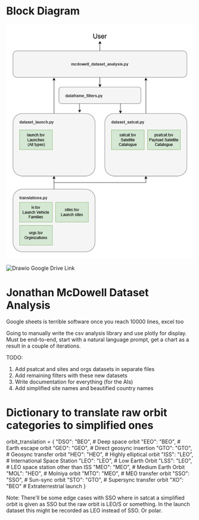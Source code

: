 # Block Diagram

![Code Block Diagram](https://github.com/CKalitin/mcdowell-dataset-analysis/blob/main/docs/block-diagram.png)

![Drawio Google Drive Link](https://drive.google.com/file/d/1IRLoI8Vcy9faPdhrrpZJAQ3iU27p1e-x/view?usp=sharing)

# Jonathan McDowell Dataset Analysis
Google sheets is terrible software once you reach 10000 lines, excel too

Going to manually write the csv analysis library and use plotly for display. Must be end-to-end, start with a natural language prompt, get a chart as a result in a couple of iterations. 

TODO:
1. Add psatcat and sites and orgs datasets in separate files
2. Add remaining filters with these new datasets
3. Write documentation for everything (for the AIs)
4. Add simplified site names and beautified country names

# Dictionary to translate raw orbit categories to simplified ones
orbit_translation = {
    "DSO": "BEO",    # Deep space orbit
    "EEO": "BEO",    # Earth escape orbit
    "GEO": "GEO",    # Direct geosync insertion
    "GTO": "GTO",    # Geosync transfer orbit
    "HEO": "HEO",    # Highly elliptical orbit
    "ISS": "LEO",    # International Space Station
    "LEO": "LEO",    # Low Earth Orbit
    "LSS": "LEO",    # LEO space station other than ISS
    "MEO": "MEO",    # Medium Earth Orbit
    "MOL": "HEO",    # Molniya orbit
    "MTO": "MEO",    # MEO transfer orbit
    "SSO": "SSO",    # Sun-sync orbit
    "STO": "GTO",    # Supersync transfer orbit
    "XO": "BEO"      # Extraterrestrial launch
}

Note: There'll be some edge cases with SSO where in satcat a simplified orbit is given as SSO but the raw orbit is LEO/S or something. In the launch dataset this might be recorded as LEO instead of SSO. Or polar.